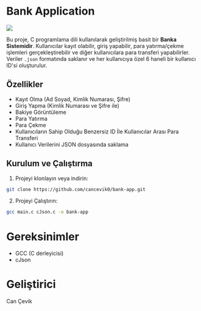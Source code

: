 # Bank Application

![](https://i.ibb.co/q3MMqg71/bank.jpg)

Bu proje, C programlama dili kullanılarak geliştirilmiş basit bir **Banka Sistemidir**. Kullanıcılar kayıt olabilir, giriş yapabilir, para yatırma/çekme işlemleri gerçekleştirebilir ve diğer kullanıcılara para transferi yapabilirler. 
Veriler `.json` formatında saklanır ve her kullanıcıya özel 6 haneli bir kullanıcı ID'si oluşturulur.

## Özellikler

- Kayıt Olma (Ad Soyad, Kimlik Numarası, Şifre)
- Giriş Yapma (Kimlik Numarası ve Şifre ile)
- Bakiye Görüntüleme
- Para Yatırma
- Para Çekme
- Kullanıcıların Sahip Olduğu Benzersiz ID İle Kullanıcılar Arası Para Transferi
- Kullanıcı Verilerini JSON dosyasında saklama

## Kurulum ve Çalıştırma

1. Projeyi klonlayın veya indirin:
```bash
git clone https://github.com/cancevik0/bank-app.git
```
2. Projeyi Çalıştırın:
```bash
gcc main.c cJson.c -o bank-app
```

# Gereksinimler

- GCC (C derleyicisi)  
- cJson  

# Geliştirici

Can Çevik
